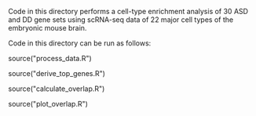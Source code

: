 Code in this directory performs a cell-type enrichment analysis of 30 ASD and DD gene sets using scRNA-seq data of 22 major cell types of the embryonic mouse brain.

Code in this directory can be run as follows:

source("process_data.R")

source("derive_top_genes.R")

source("calculate_overlap.R")

source("plot_overlap.R")
